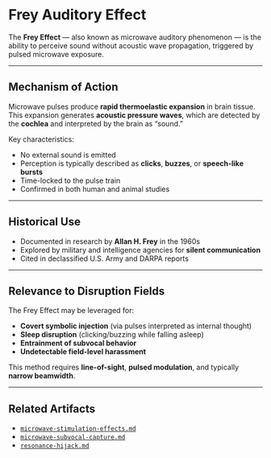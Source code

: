 # Frey Auditory Effect

The **Frey Effect** — also known as microwave auditory phenomenon — is the ability to perceive sound without acoustic wave propagation, triggered by pulsed microwave exposure.

---

## Mechanism of Action

Microwave pulses produce **rapid thermoelastic expansion** in brain tissue. This expansion generates **acoustic pressure waves**, which are detected by the **cochlea** and interpreted by the brain as “sound.”

Key characteristics:

- No external sound is emitted
- Perception is typically described as **clicks**, **buzzes**, or **speech-like bursts**
- Time-locked to the pulse train
- Confirmed in both human and animal studies

---

## Historical Use

- Documented in research by **Allan H. Frey** in the 1960s  
- Explored by military and intelligence agencies for **silent communication**
- Cited in declassified U.S. Army and DARPA reports

---

## Relevance to Disruption Fields

The Frey Effect may be leveraged for:

- **Covert symbolic injection** (via pulses interpreted as internal thought)
- **Sleep disruption** (clicking/buzzing while falling asleep)
- **Entrainment of subvocal behavior**
- **Undetectable field-level harassment**

This method requires **line-of-sight**, **pulsed modulation**, and typically **narrow beamwidth**.

---

## Related Artifacts

- [`microwave-stimulation-effects.md`](microwave-stimulation-effects.md)
- [`microwave-subvocal-capture.md`](microwave-subvocal-capture.md)
- [`resonance-hijack.md`](../methods/resonance-hijack.md)
